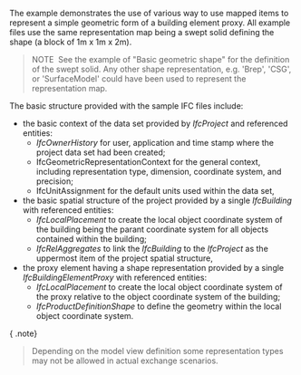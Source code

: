 ﻿The example demonstrates the use of various way to use mapped items to represent a simple geometric form of a building element proxy. All example files use the same representation map being a swept solid defining the shape (a block of 1m x 1m x 2m).

> NOTE&nbsp; See the example of "Basic geometric shape" for the definition of the swept solid. Any other shape representation, e.g. 'Brep', 'CSG', or 'SurfaceModel' could have been used to represent the representation map.

The basic structure provided with the sample IFC files include:

* the basic context of the data set provided by _IfcProject_ and referenced entities: 
    * _IfcOwnerHistory_ for user, application and time stamp where the project data set had been created; 
    * IfcGeometricRepresentationContext for the general context, including representation type, dimension, coordinate system, and precision; 
    * IfcUnitAssignment for the default units used within the data set, 
* the basic spatial structure of the project provided by a single _IfcBuilding_ with referenced entities: 
    *  _IfcLocalPlacement_ to create the local object coordinate system of the building being the parant coordinate system for all objects contained within the building; 
    *  _IfcRelAggregates_ to link the _IfcBuilding_ to the _IfcProject_ as the uppermost item of the project spatial structure, 
* the proxy element having a shape representation provided by a single _IfcBuildingElementProxy_ with referenced entities: 
    *  _IfcLocalPlacement_ to create the local object coordinate system of the proxy relative to the object coordinate system of the building; 
    *  _IfcProductDefinitionShape_ to define the geometry within the local object coordinate system. 

{ .note}
> Depending on the model view definition some representation types may not be allowed in actual exchange scenarios.
